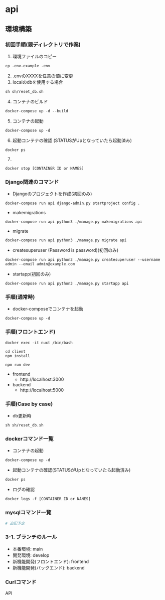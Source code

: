 # api

## 環境構築
### 初回手順(親ディレクトリで作業)
1. 環境ファイルのコピー
```
cp .env.example .env
```
2. .envのXXXXを任意の値に変更
3. localのdbを使用する場合
```
sh sh/reset_db.sh
```
4. コンテナのビルド
```
docker-compose up -d --build
```
5. コンテナの起動
```
docker-compose up -d
```
6. 起動コンテナの確認 (STATUSがUpとなっていたら起動済み)
```
docker ps
```
7. 
```
docker stop [CONTAINER ID or NAMES]
```

### Django関連のコマンド
- Djangoのプロジェクトを作成(初回のみ)
```
docker-compose run api django-admin.py startproject config .
```

- makemigrations
```
docker-compose run api python3 ./manage.py makemigrations api
```

- migrate
```
docker-compose run api python3 ./manage.py migrate api
```

- createsuperuser (Password is password)(初回のみ)
```
docker-compose run api python3 ./manage.py createsuperuser --username admin --email admin@example.com
```

- startapp(初回のみ)
```
docker-compose run api python3 ./manage.py startapp api
```

### 手順(通常時)
- docker-composeでコンテナを起動
```
docker-compose up -d
```

### 手順(フロントエンド)
```
docker exec -it nuxt /bin/bash
```

```
cd client
npm install
```

```
npm run dev
```

- frontend
    - http://localhost:3000
- backend
    - http://localhost:5000

### 手順(Case by case)
- db更新時
```
sh sh/reset_db.sh
```

### dockerコマンド一覧
- コンテナの起動
```
docker-compose up -d
```
- 起動コンテナの確認(STATUSがUpとなっていたら起動済み)
```
docker ps
```
- ログの確認
```
docker logs -f [CONTAINER ID or NANES]
```

### mysqlコマンド一覧
```zsh
# 追記予定
```

### 3-1. ブランチのルール
- 本番環境: main
- 開発環境: develop
- 新機能開発(フロントエンド): frontend
- 新機能開発(バックエンド): backend

### Curlコマンド
API
